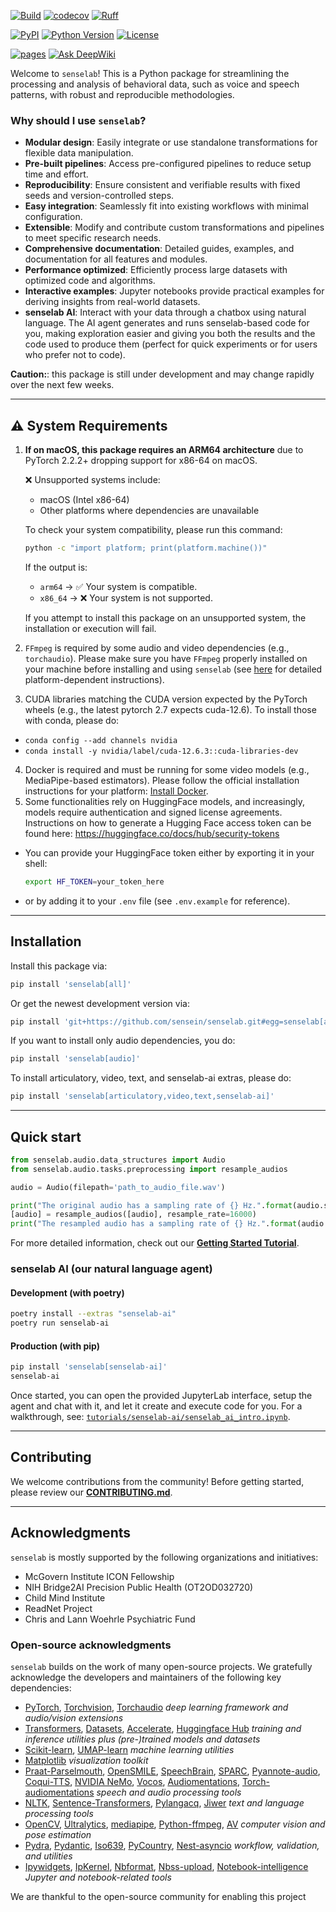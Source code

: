 [![Build](https://github.com/sensein/senselab/actions/workflows/main-branch-status.yaml/badge.svg)](https://github.com/sensein/senselab/actions/workflows/main-branch-status.yaml)
[![codecov](https://codecov.io/gh/sensein/senselab/graph/badge.svg?token=9S8WY128PO)](https://codecov.io/gh/sensein/senselab)
[![Ruff](https://img.shields.io/endpoint?url=https://raw.githubusercontent.com/astral-sh/ruff/main/assets/badge/v2.json)](https://github.com/astral-sh/ruff)

[![PyPI](https://img.shields.io/pypi/v/senselab.svg)](https://pypi.org/project/senselab/)
[![Python Version](https://img.shields.io/pypi/pyversions/senselab)](https://pypi.org/project/senselab)
[![License](https://img.shields.io/pypi/l/senselab)](https://opensource.org/licenses/Apache-2.0)

[![pages](https://img.shields.io/badge/api-docs-blue)](https://sensein.github.io/senselab)
[![Ask DeepWiki](https://deepwiki.com/badge.svg)](https://deepwiki.com/sensein/senselab)

Welcome to ```senselab```! This is a Python package for streamlining the processing and analysis of behavioral data, such as voice and speech patterns, with robust and reproducible methodologies.

### Why should I use ```senselab```?
- **Modular design**: Easily integrate or use standalone transformations for flexible data manipulation.
- **Pre-built pipelines**: Access pre-configured pipelines to reduce setup time and effort.
- **Reproducibility**: Ensure consistent and verifiable results with fixed seeds and version-controlled steps.
- **Easy integration**: Seamlessly fit into existing workflows with minimal configuration.
- **Extensible**: Modify and contribute custom transformations and pipelines to meet specific research needs.
- **Comprehensive documentation**: Detailed guides, examples, and documentation for all features and modules.
- **Performance optimized**: Efficiently process large datasets with optimized code and algorithms.
- **Interactive examples**: Jupyter notebooks provide practical examples for deriving insights from real-world datasets.
- **senselab AI**: Interact with your data through a chatbox using natural language. The AI agent generates and runs senselab-based code for you, making exploration easier and giving you both the results and the code used to produce them (perfect for quick experiments or for users who prefer not to code).

**Caution:**: this package is still under development and may change rapidly over the next few weeks.

---

## ⚠️ System Requirements
1. **If on macOS, this package requires an ARM64 architecture** due to PyTorch 2.2.2+ dropping support for x86-64 on macOS.

    ❌ Unsupported systems include:
    - macOS (Intel x86-64)
    - Other platforms where dependencies are unavailable

    To check your system compatibility, please run this command:
    ```bash
    python -c "import platform; print(platform.machine())"
    ```

    If the output is:
    - `arm64` → ✅ Your system is compatible.
    - `x86_64` → ❌ Your system is not supported.

    If you attempt to install this package on an unsupported system, the installation or execution will fail.

2. `FFmpeg` is required by some audio and video dependencies (e.g., `torchaudio`). Please make sure you have `FFmpeg` properly installed on your machine before installing and using `senselab` (see [here](https://www.ffmpeg.org/download.html) for detailed platform-dependent instructions).

3. CUDA libraries matching the CUDA version expected by the PyTorch wheels (e.g., the latest pytorch 2.7 expects cuda-12.6). To install those with conda, please do:
  - ```conda config --add channels nvidia```
  - ```conda install -y nvidia/label/cuda-12.6.3::cuda-libraries-dev```
4. Docker is required and must be running for some video models (e.g., MediaPipe-based estimators).
Please follow the official installation instructions for your platform: [Install Docker](https://docs.docker.com/get-started/get-docker/).
5. Some functionalities rely on HuggingFace models, and increasingly, models require authentication and signed license agreements. Instructions on how to generate a Hugging Face access token can be found here: https://huggingface.co/docs/hub/security-tokens
  - You can provide your HuggingFace token either by exporting it in your shell:
    ```bash
    export HF_TOKEN=your_token_here
    ```
  - or by adding it to your `.env` file (see `.env.example` for reference).

---

## Installation
Install this package via:

```sh
pip install 'senselab[all]'
```

Or get the newest development version via:

```sh
pip install 'git+https://github.com/sensein/senselab.git#egg=senselab[all]'
```

If you want to install only audio dependencies, you do:
```sh
pip install 'senselab[audio]'
```

To install articulatory, video, text, and senselab-ai extras, please do:
```sh
pip install 'senselab[articulatory,video,text,senselab-ai]'
```

---

## Quick start
```Python
from senselab.audio.data_structures import Audio
from senselab.audio.tasks.preprocessing import resample_audios

audio = Audio(filepath='path_to_audio_file.wav')

print("The original audio has a sampling rate of {} Hz.".format(audio.sampling_rate))
[audio] = resample_audios([audio], resample_rate=16000)
print("The resampled audio has a sampling rate of {} Hz.".format(audio.sampling_rate))
```

For more detailed information, check out our [**Getting Started Tutorial**](https://github.com/sensein/senselab/blob/main/tutorials/audio/00_getting_started.ipynb).


### senselab AI (our natural language agent)

#### Development (with poetry)

```bash
poetry install --extras "senselab-ai"
poetry run senselab-ai
```

#### Production (with pip)

```bash
pip install 'senselab[senselab-ai]'
senselab-ai
```

Once started, you can open the provided JupyterLab interface, setup the agent and chat with it, and let it create and execute code for you.
For a walkthrough, see: [`tutorials/senselab-ai/senselab_ai_intro.ipynb`](tutorials/senselab-ai/senselab_ai_intro.ipynb).

---

## Contributing
We welcome contributions from the community! Before getting started, please review our [**CONTRIBUTING.md**](https://github.com/sensein/senselab/blob/main/CONTRIBUTING.md).

---

## Acknowledgments
`senselab` is mostly supported by the following organizations and initiatives:
- McGovern Institute ICON Fellowship
- NIH Bridge2AI Precision Public Health (OT2OD032720)
- Child Mind Institute
- ReadNet Project
- Chris and Lann Woehrle Psychiatric Fund


### Open-source acknowledgments

`senselab` builds on the work of many open-source projects. We gratefully acknowledge the developers and maintainers of the following key dependencies:

* [PyTorch](https://github.com/pytorch/pytorch), [Torchvision](https://github.com/pytorch/vision), [Torchaudio](https://github.com/pytorch/audio)
_deep learning framework and audio/vision extensions_
* [Transformers](https://github.com/huggingface/transformers), [Datasets](https://github.com/huggingface/datasets), [Accelerate](https://github.com/huggingface/accelerate), [Huggingface Hub](https://github.com/huggingface/huggingface_hub)
_training and inference utilities plus (pre-)trained models and datasets_
* [Scikit-learn](https://github.com/scikit-learn/scikit-learn), [UMAP-learn](https://github.com/lmcinnes/umap)
_machine learning utilities_
* [Matplotlib](https://github.com/matplotlib/matplotlib)
_visualization toolkit_
* [Praat-Parselmouth](https://github.com/YannickJadoul/Parselmouth), [OpenSMILE](https://github.com/audeering/opensmile), [SpeechBrain](https://github.com/speechbrain/speechbrain), [SPARC](speech-articulatory-coding), [Pyannote-audio](https://github.com/pyannote/pyannote-audio), [Coqui-TTS](https://github.com/idiap/coqui-ai-TTS), [NVIDIA NeMo](https://github.com/NVIDIA/NeMo), [Vocos](https://github.com/gemelo-ai/vocos), [Audiomentations](https://github.com/iver56/audiomentations), [Torch-audiomentations](https://github.com/asteroid-team/torch-audiomentations)
_speech and audio processing tools_
* [NLTK](https://github.com/nltk/nltk), [Sentence-Transformers](https://github.com/UKPLab/sentence-transformers), [Pylangacq](https://github.com/jacksonllee/pylangacq), [Jiwer](https://github.com/jitsi/jiwer)
_text and language processing tools_
* [OpenCV](https://github.com/opencv/opencv-python), [Ultralytics](https://github.com/ultralytics/ultralytics), [mediapipe](https://github.com/google-ai-edge/mediapipe), [Python-ffmpeg](https://github.com/jonghwanhyeon/python-ffmpeg), [AV](https://github.com/PyAV-Org/PyAV)
_computer vision and pose estimation_
* [Pydra](https://github.com/nipype/pydra), [Pydantic](https://github.com/pydantic/pydantic), [Iso639](https://github.com/janpipek/iso639-python), [PyCountry](https://github.com/pycountry/pycountry), [Nest-asyncio](https://github.com/erdewit/nest_asyncio) 
_workflow, validation, and utilities_
* [Ipywidgets](https://github.com/jupyter-widgets/ipywidgets), [IpKernel](https://github.com/ipython/ipykernel), [Nbformat](https://github.com/jupyter/nbformat), [Nbss-upload](https://github.com/notebook-sharing-space/nbss-upload), [Notebook-intelligence](https://github.com/notebook-intelligence/notebook-intelligence)
_Jupyter and notebook-related tools_

We are thankful to the open-source community for enabling this project